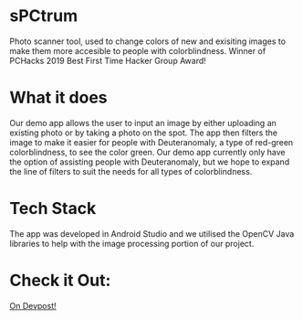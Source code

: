 # sPCtrum
Photo scanner tool, used to change colors of new and exisiting images to make them more accesible to people with colorblindness. Winner of PCHacks 2019 Best First Time Hacker Group Award!

# What it does
Our demo app allows the user to input an image by either uploading an existing photo or by taking a photo on the spot. The app then filters the image to make it easier for people with Deuteranomaly, a type of red-green colorblindness, to see the color green. Our demo app currently only have the option of assisting people with Deuteranomaly, but we hope to expand the line of filters to suit the needs for all types of colorblindness. 

# Tech Stack
The app was developed in Android Studio and we utilised the OpenCV Java libraries to help with the image processing portion of our project. 

# Check it Out:
[On Devpost!](https://devpost.com/software/spctrum)
